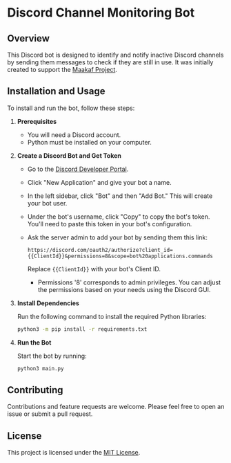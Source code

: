 
  
# Discord Channel Monitoring Bot

## Overview
This Discord bot is designed to identify and notify inactive Discord channels by sending them messages to check if they are still in use. It was initially created to support the [Maakaf Project](https://maakaf-landing-page.netlify.app/).

## Installation and Usage

To install and run the bot, follow these steps:

1. **Prerequisites**
   - You will need a Discord account.
   - Python must be installed on your computer.

2. **Create a Discord Bot and Get Token**

   - Go to the [Discord Developer Portal](https://discord.com/developers/applications).
   - Click "New Application" and give your bot a name.
   - In the left sidebar, click "Bot" and then "Add Bot." This will create your bot user.
   - Under the bot's username, click "Copy" to copy the bot's token. You'll need to paste this token in your bot's configuration.
   - Ask the server admin to add your bot by sending them this link:
   
     ```
     https://discord.com/oauth2/authorize?client_id={{ClientId}}&permissions=8&scope=bot%20applications.commands
     ```
   
     Replace `{{ClientId}}` with your bot's Client ID.
     - Permissions '8' corresponds to admin privileges. You can adjust the permissions based on your needs using the Discord GUI.

3. **Install Dependencies**
   
   Run the following command to install the required Python libraries:
   
   ```bash
   python3 -m pip install -r requirements.txt
   ```

4. **Run the Bot**

   Start the bot by running:
   
   ```bash
   python3 main.py
   ```

## Contributing

Contributions and feature requests are welcome. Please feel free to open an issue or submit a pull request.

## License

This project is licensed under the [MIT License](LICENSE).

```
 
